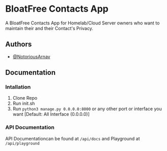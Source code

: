 
# BloatFree Contacts App

A BloatFree Contacts App for Homelab/Cloud Server owners who want to maintain their and their Contact's Privacy.




## Authors

- [@NotoriousArnav](https://www.github.com/NotoriousArnav)


## Documentation

### Intallation
1. Clone Repo
2. Run init.sh
3. Run ```python3 manage.py 0.0.0.0:8000``` or any other port or interface you want [Default: All Interface (0.0.0.0)]

### API Documentation
API Documentationcan be found at ```/api/docs``` and Playground at ```/api/playground```



